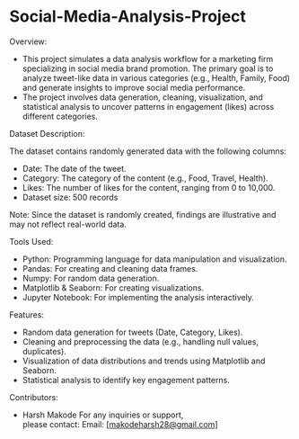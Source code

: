 # Social-Media-Analysis-Project
Overview:
- This project simulates a data analysis workflow for a marketing firm specializing in social media brand promotion. The primary goal is to analyze tweet-like data in various categories (e.g., Health, Family, Food) and generate insights to improve social media performance.
- The project involves data generation, cleaning, visualization, and statistical analysis to uncover patterns in engagement (likes) across different categories.

Dataset Description:

The dataset contains randomly generated data with the following columns:

- Date: The date of the tweet.
- Category: The category of the content (e.g., Food, Travel, Health).
- Likes: The number of likes for the content, ranging from 0 to 10,000.
- Dataset size: 500 records

Note: Since the dataset is randomly created, findings are illustrative and may not reflect real-world data.

Tools Used:
- Python: Programming language for data manipulation and visualization.
- Pandas: For creating and cleaning data frames.
- Numpy: For random data generation.
- Matplotlib & Seaborn: For creating visualizations.
- Jupyter Notebook: For implementing the analysis interactively.

Features:
- Random data generation for tweets (Date, Category, Likes).
- Cleaning and preprocessing the data (e.g., handling null values, duplicates).
- Visualization of data distributions and trends using Matplotlib and Seaborn.
- Statistical analysis to identify key engagement patterns.

Contributors:
- Harsh Makode
For any inquiries or support, <br>please contact:
Email: [makodeharsh28@gmail.com]

